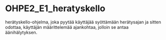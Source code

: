 ﻿# OHPE2_E1_heratyskello

herätyskello-ohjelma, joka pyytää käyttäjää syöttämään herätysajan ja sitten odottaa, käyttäjän määrittelemää ajankohtaa, jolloin se antaa äänihälytyksen.
